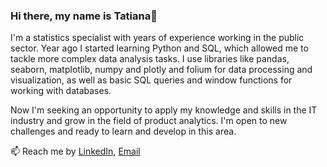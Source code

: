 ### Hi there, my name is Tatiana👋

I'm a statistics specialist with years of experience working in the public sector. Year ago I started learning Python and SQL, which allowed me to tackle more complex data analysis tasks. I use libraries like pandas, seaborn, matplotlib, numpy and plotly and folium for data processing and visualization, as well as basic SQL queries and window functions for working with databases. 

Now I'm seeking an opportunity to apply my knowledge and skills in the IT industry and grow in the field of product analytics. I'm open to new challenges and ready to learn and develop in this area.


 📫 Reach me by [LinkedIn](https://www.linkedin.com/in/tatiana-dekhtiar/), [Email](mailto:tdehtyar@gmail.com)
